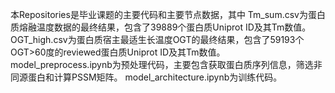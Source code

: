 本Repositories是毕业课题的主要代码和主要节点数据，其中
Tm_sum.csv为蛋白质熔融温度数据的最终结果，包含了39889个蛋白质Uniprot ID及其Tm数值。
OGT_high.csv为蛋白质宿主最适生长温度OGT的最终结果，包含了59193个OGT>60度的reviewed蛋白质Uniprot ID及其Tm数值。
model_preprocess.ipynb为预处理代码，主要包含获取蛋白质序列信息，筛选非同源蛋白和计算PSSM矩阵。
model_architecture.ipynb为训练代码。

